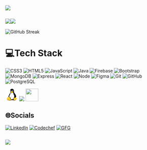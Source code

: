 <h1>
  <a href="https://git.io/typing-svg">
    <img src="https://readme-typing-svg.herokuapp.com?color=62F7F3&size=25&lines=Shivangi+Singh">
  </a>
</h1>
<p align="right">
 <img align="left" src="https://github-readme-stats.vercel.app/api?username=shivangik784&show_icons=true&include_all_commits=true&bg_color=151515&title_color=ffff&text_color=fff9&icon_color=52CB61" />
</p>

  <img src="https://github-readme-stats.vercel.app/api/top-langs/?username=shivangik784&bg_color=151515&title_color=ffff&text_color=fff9&layout=compact" />
  
<br>

![GitHub Streak](http://github-readme-streak-stats.herokuapp.com/?user=shivangik784&theme=dark)

# 💻Tech Stack
![CSS3](https://img.shields.io/badge/css3-%231572B6.svg?style=for-the-badge&logo=css3&logoColor=white) ![HTML5](https://img.shields.io/badge/html5-%23E34F26.svg?style=for-the-badge&logo=html5&logoColor=white) ![JavaScript](https://img.shields.io/badge/javascript-%23323330.svg?style=for-the-badge&logo=javascript&logoColor=%23F7DF1E) ![Java](https://img.shields.io/badge/java-%23ED8B00.svg?style=for-the-badge&logo=java&logoColor=white) ![Firebase](https://img.shields.io/badge/firebase-%23039BE5.svg?style=for-the-badge&logo=firebase) ![Bootstrap](https://img.shields.io/badge/bootstrap-%23563D7C.svg?style=for-the-badge&logo=bootstrap&logoColor=white) ![MongoDB](https://img.shields.io/badge/MongoDB-%234ea94b.svg?style=for-the-badge&logo=mongodb&logoColor=white) ![Express](https://img.shields.io/badge/Express-000000?style=for-the-badge&logo=express&logoColor=61dbfb) ![React](https://img.shields.io/badge/react-000000?style=for-the-badge&logo=react&logoColor=61dbfb) ![Node](https://img.shields.io/badge/Nodejs-245700?style=for-the-badge&logo=node.js&logoColor=3dff33)	![Figma](https://img.shields.io/badge/figma-%23F24E1E.svg?style=for-the-badge&logo=figma&logoColor=white) ![Git](https://img.shields.io/badge/git-%23F05033.svg?style=for-the-badge&logo=git&logoColor=white) ![GitHub](https://img.shields.io/badge/github-%23121011.svg?style=for-the-badge&logo=github&logoColor=white) ![PostgreSQL](https://img.shields.io/badge/postgresql-%23323330?style=for-the-badge&logo=postgresql&logoColor=61dbfb)

<a href = "https://www.linux.org/" target="_blank"> <img height="40" src="https://raw.githubusercontent.com/devicons/devicon/master/icons/linux/linux-original.svg" alt="Linux"></a>
  <a href = "https://code.visualstudio.com/" target="_blank"><img height="40" src="https://upload.wikimedia.org/wikipedia/commons/thumb/9/9a/Visual_Studio_Code_1.35_icon.svg/1200px-Visual_Studio_Code_1.35_icon.svg.png"></a> <img height="40" width="40" src="https://voyager.postman.com/logo/postman-logo-icon-orange.svg">



## 🌐Socials
[![LinkedIn](https://img.shields.io/badge/LinkedIn-%230077B5.svg?logo=linkedin&logoColor=white)](https://www.linkedin.com/in/shivangi-kumari-67b927287/) [![Codechef](https://img.shields.io/badge/codechef-%23323330?style=for-the-badge&logo=codechef&logoColor=#3dff33)](https://www.codechef.com/users/shiviisingh_07/) [![GFG](https://img.shields.io/badge/GFG-000000?style=for-the-badge&logo=GeeksForGeeks)](https://www.geeksforgeeks.org/user/kumarishivwv69/)

  
 ## 
  <img src="https://komarev.com/ghpvc/?username=shivangik784" width=160px/>
  
#
